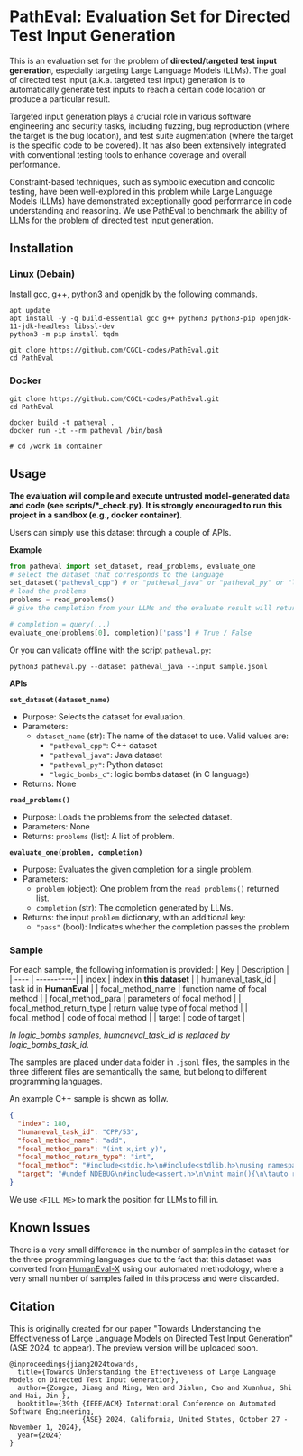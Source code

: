 # PathEval: Evaluation Set for Directed Test Input Generation

This is an evaluation set for the problem of **directed/targeted test input generation**, especially targeting Large Language Models (LLMs).
The goal of directed test input (a.k.a. targeted test input) generation is to automatically generate test inputs to reach a certain code location or produce a particular result. 

Targeted input generation plays a crucial role in various software engineering and security tasks, including fuzzing, bug reproduction (where the target is the bug location), and test suite augmentation (where the target is the specific code to be covered). It has also been extensively integrated with conventional testing tools to enhance coverage and overall performance.

Constraint-based techniques, such as symbolic execution
and concolic testing, have been well-explored in this problem while Large Language Models (LLMs) have demonstrated exceptionally good performance in code understanding and reasoning. We use PathEval to benchmark the ability of LLMs for the problem of directed test input generation. 

## Installation

### Linux (Debain)
Install gcc, g++, python3 and openjdk by the following commands.
```shell
apt update
apt install -y -q build-essential gcc g++ python3 python3-pip openjdk-11-jdk-headless libssl-dev
python3 -m pip install tqdm

git clone https://github.com/CGCL-codes/PathEval.git
cd PathEval
```

### Docker
```shell
git clone https://github.com/CGCL-codes/PathEval.git
cd PathEval

docker build -t patheval .
docker run -it --rm patheval /bin/bash

# cd /work in container
```

## Usage
**The evaluation will compile and execute untrusted model-generated data and code (see scripts/*_check.py). It is strongly encouraged to run this project in a sandbox (e.g., docker container).**

Users can simply use this dataset through a couple of APIs.

**Example**
```python
from patheval import set_dataset, read_problems, evaluate_one
# select the dataset that corresponds to the language
set_dataset("patheval_cpp") # or "patheval_java" or "patheval_py" or "logic_bombs_c"
# load the problems
problems = read_problems()
# give the completion from your LLMs and the evaluate result will return.

# completion = query(...)
evaluate_one(problems[0], completion)['pass'] # True / False
```

Or you can validate offline with the script `patheval.py`:
```shell
python3 patheval.py --dataset patheval_java --input sample.jsonl
```

**APIs**

**`set_dataset(dataset_name)`**
- Purpose: Selects the dataset for evaluation.
- Parameters:
  - `dataset_name` (str): The name of the dataset to use. Valid values are:
    - `"patheval_cpp"`: C++ dataset
    - `"patheval_java"`: Java dataset
    - `"patheval_py"`: Python dataset
    - `"logic_bombs_c"`: logic bombs dataset (in C language)
- Returns: None

**`read_problems()`**
- Purpose: Loads the problems from the selected dataset.
- Parameters: None
- Returns: `problems` (list): A list of problem.

**`evaluate_one(problem, completion)`**
- Purpose: Evaluates the given completion for a single problem.
- Parameters:
  - `problem` (object): One problem from the `read_problems()` returned list.
  - `completion` (str): The completion generated by LLMs.
- Returns: the input `problem` dictionary, with an additional key:
  - `"pass"` (bool): Indicates whether the completion passes the problem

### Sample
For each sample, the following information is provided:
| Key | Description |
| ---- | -----------| 
| index | index in **this dataset** |
| humaneval_task_id | task id in **HumanEval** | 
| focal_method_name | function name of focal method |
| focal_method_para | parameters of focal method |
| focal_method_return_type | return value type of focal method |
| focal_method | code of focal method |
| target | code of target | 

*In logic_bombs samples, humaneval_task_id is replaced by logic_bombs_task_id.*

The samples are placed under `data` folder in `.jsonl` files, the samples in the three different files are semantically the same, but belong to different programming languages. 

An example C++ sample is shown as follw.
```json
{
  "index": 180,
  "humaneval_task_id": "CPP/53",
  "focal_method_name": "add",
  "focal_method_para": "(int x,int y)",
  "focal_method_return_type": "int",
  "focal_method": "#include<stdio.h>\n#include<stdlib.h>\nusing namespace std;\n#include<algorithm>\n#include<math.h>\nint add(int x,int y){\n    return x+y;\n}",
  "target": "#undef NDEBUG\n#include<assert.h>\n\nint main(){\n\tauto result = add(<FILL_ME>);\n\tassert(result==5);\n}"
}
```
We use `<FILL_ME>` to mark the position for LLMs to fill in.

## Known Issues
There is a very small difference in the number of samples in the dataset for the three programming languages due to the fact that this dataset was converted from [HumanEval-X](https://huggingface.co/datasets/THUDM/humaneval-x) using our automated methodology, where a very small number of samples failed in this process and were discarded.

## Citation
This is originally created for our paper "Towards Understanding the Effectiveness of Large Language Models on Directed Test Input Generation" (ASE 2024, to appear). The preview version will be uploaded soon.

```text
@inproceedings{jiang2024towards,
  title={Towards Understanding the Effectiveness of Large Language Models on Directed Test Input Generation},
  author={Zongze, Jiang and Ming, Wen and Jialun, Cao and Xuanhua, Shi and Hai, Jin },
  booktitle={39th {IEEE/ACM} International Conference on Automated Software Engineering,
                  {ASE} 2024, California, United States, October 27 - November 1, 2024},
  year={2024}
}
```